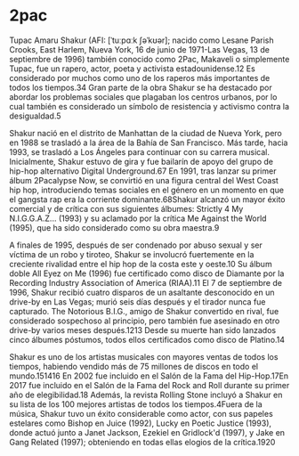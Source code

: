 # 2pac

Tupac Amaru Shakur (AFI: [ˈtuːpɑːk ʃəˈkʊər]; nacido como Lesane Parish Crooks, East Harlem, Nueva York, 16 de junio de 1971-Las Vegas, 13 de septiembre de 1996) también conocido como 2Pac, Makaveli o simplemente Tupac, fue un rapero, actor, poeta y activista estadounidense.1​2​ Es considerado por muchos como uno de los raperos más importantes de todos los tiempos.3​4​ Gran parte de la obra Shakur se ha destacado por abordar los problemas sociales que plagaban los centros urbanos, por lo cual también es considerado un símbolo de resistencia y activismo contra la desigualdad.5​

Shakur nació en el distrito de Manhattan de la ciudad de Nueva York, pero en 1988 se trasladó a la área de la Bahía de San Francisco. Más tarde, hacia 1993, se trasladó a Los Ángeles para continuar con su carrera musical. Inicialmente, Shakur estuvo de gira y fue bailarín de apoyo del grupo de hip-hop alternativo Digital Underground.6​7​ En 1991, tras lanzar su primer álbum 2Pacalypse Now, se convirtió en una figura central del West Coast hip hop, introduciendo temas sociales en el género en un momento en que el gangsta rap era la corriente dominante.6​8​ Shakur alcanzó un mayor éxito comercial y de crítica con sus siguientes álbumes: Strictly 4 My N.I.G.G.A.Z... (1993) y su aclamado por la crítica Me Against the World (1995), que ha sido considerado como su obra maestra.9​

A finales de 1995, después de ser condenado por abuso sexual y ser víctima de un robo y tiroteo, Shakur se involucró fuertemente en la creciente rivalidad entre el hip hop de la costa este y oeste.10​ Su álbum doble All Eyez on Me (1996) fue certificado como disco de Diamante por la Recording Industry Association of America (RIAA).11​ El 7 de septiembre de 1996, Shakur recibió cuatro disparos de un asaltante desconocido en un drive-by en Las Vegas; murió seis días después y el tirador nunca fue capturado. The Notorious B.I.G., amigo de Shakur convertido en rival, fue considerado sospechoso al principio, pero también fue asesinado en otro drive-by varios meses después.12​13​ Desde su muerte han sido lanzados cinco álbumes póstumos, todos ellos certificados como disco de Platino.14​

Shakur es uno de los artistas musicales con mayores ventas de todos los tiempos, habiendo vendido más de 75 millones de discos en todo el mundo.15​14​16​ En 2002 fue incluido en el Salón de la Fama del Hip-Hop.17​ En 2017 fue incluido en el Salón de la Fama del Rock and Roll durante su primer año de elegibilidad.18​ Además, la revista Rolling Stone incluyó a Shakur en su lista de los 100 mejores artistas de todos los tiempos.4​ Fuera de la música, Shakur tuvo un éxito considerable como actor, con sus papeles estelares como Bishop en Juice (1992), Lucky en Poetic Justice (1993), donde actuó junto a Janet Jackson, Ezekiel en Gridlock'd (1997), y Jake en Gang Related (1997); obteniendo en todas ellas elogios de la crítica.19​20​
